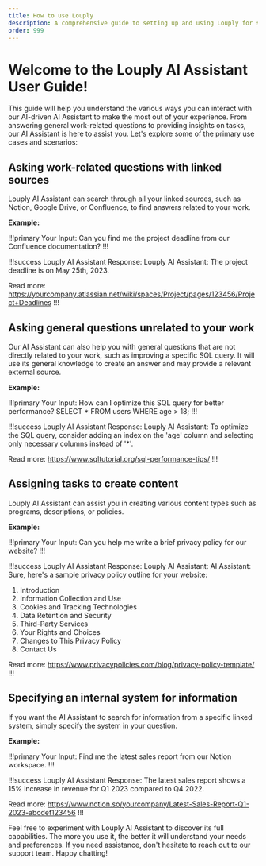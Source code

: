 ```yaml
---
title: How to use Louply
description: A comprehensive guide to setting up and using Louply for streamlined internal communication and knowledge management.
order: 999
---
```


# Welcome to the Louply AI Assistant User Guide!

This guide will help you understand the various ways you can interact with our AI-driven AI Assistant to make the most out of your experience. From answering general work-related questions to providing insights on tasks, our AI Assistant is here to assist you. Let's explore some of the primary use cases and scenarios:

## Asking work-related questions with linked sources

Louply AI Assistant can search through all your linked sources, such as Notion, Google Drive, or Confluence, to find answers related to your work.

**Example:**

!!!primary Your Input:
Can you find me the project deadline from our Confluence documentation?
!!!

!!!success Louply AI Assistant Response:
Louply AI Assistant: The project deadline is on May 25th, 2023. 

Read more: https://yourcompany.atlassian.net/wiki/spaces/Project/pages/123456/Project+Deadlines
!!!

## Asking general questions unrelated to your work

Our AI Assistant can also help you with general questions that are not directly related to your work, such as improving a specific SQL query. It will use its general knowledge to create an answer and may provide a relevant external source.

**Example:**

!!!primary Your Input:
How can I optimize this SQL query for better performance? SELECT * FROM users WHERE age > 18;
!!!

!!!success Louply AI Assistant Response:
Louply AI Assistant: To optimize the SQL query, consider adding an index on the 'age' column and selecting only necessary columns instead of '*'.

Read more: https://www.sqltutorial.org/sql-performance-tips/
!!!

## Assigning tasks to create content

Louply AI Assistant can assist you in creating various content types such as programs, descriptions, or policies.

**Example:**

!!!primary Your Input:
Can you help me write a brief privacy policy for our website?
!!!

!!!success Louply AI Assistant Response:
Louply AI Assistant: AI Assistant: Sure, here's a sample privacy policy outline for your website:
1. Introduction
2. Information Collection and Use
3. Cookies and Tracking Technologies
4. Data Retention and Security
5. Third-Party Services
6. Your Rights and Choices
7. Changes to This Privacy Policy
8. Contact Us

Read more: https://www.privacypolicies.com/blog/privacy-policy-template/
!!!

## Specifying an internal system for information

If you want the AI Assistant to search for information from a specific linked system, simply specify the system in your question.

**Example:**

!!!primary Your Input:
Find me the latest sales report from our Notion workspace.
!!!

!!!success Louply AI Assistant Response:
The latest sales report shows a 15% increase in revenue for Q1 2023 compared to Q4 2022. 

Read more: https://www.notion.so/yourcompany/Latest-Sales-Report-Q1-2023-abcdef123456
!!!


Feel free to experiment with Louply AI Assistant to discover its full capabilities. The more you use it, the better it will understand your needs and preferences. If you need assistance, don't hesitate to reach out to our support team. Happy chatting!
